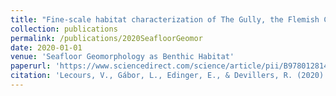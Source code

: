 ```yaml
---
title: "Fine-scale habitat characterization of The Gully, the Flemish Cap, and the Orphan Knoll, Northwest Atlantic, with a focus on cold-water corals"
collection: publications
permalink: /publications/2020SeafloorGeomor
date: 2020-01-01
venue: 'Seafloor Geomorphology as Benthic Habitat'
paperurl: 'https://www.sciencedirect.com/science/article/pii/B9780128149607000440'
citation: 'Lecours, V., Gábor, L., Edinger, E., & Devillers, R. (2020). Fine-scale habitat characterization of The Gully, the Flemish Cap, and the Orphan Knoll, Northwest Atlantic, with a focus on cold-water corals. In Seafloor Geomorphology as Benthic Habitat (pp. 735-751). Elsevier.'
---
```

